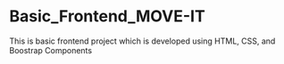 # Basic_Frontend_MOVE-IT
This is basic frontend project which is developed using HTML, CSS, and Boostrap Components
